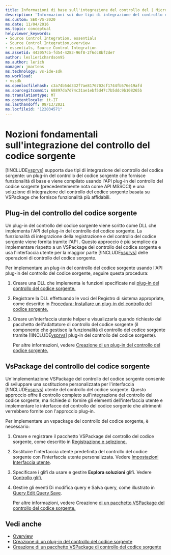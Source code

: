 ```yaml
---
title: Informazioni di base sull'integrazione del controllo del | Microsoft Docs
description: 'Informazioni sui due tipi di integrazione del controllo del codice sorgente supportati Visual Studio: un plug-in di controllo del codice sorgente e una soluzione di controllo del codice sorgente basata su VSPackage.'
ms.custom: SEO-VS-2020
ms.date: 11/04/2016
ms.topic: conceptual
helpviewer_keywords:
- Source Control Integration, essentials
- Source Control Integration,overview
- essentials, Source Control Integration
ms.assetid: 442057cb-fd54-4283-96f8-2f6dc8bf2de7
author: leslierichardson95
ms.author: lerich
manager: jmartens
ms.technology: vs-ide-sdk
ms.workload:
- vssdk
ms.openlocfilehash: c3a74b54d332f7ae8176702cf1744fb576e19afd
ms.sourcegitcommit: 68897da7d74c31ae1ebf5d47c7b5ddc9b108265b
ms.translationtype: MT
ms.contentlocale: it-IT
ms.lasthandoff: 08/13/2021
ms.locfileid: "122034571"
---
```

# <a name="source-control-integration-essentials"></a>Nozioni fondamentali sull'integrazione del controllo del codice sorgente
[!INCLUDE[vsprvs](../../code-quality/includes/vsprvs_md.md)] supporta due tipi di integrazione del controllo del codice sorgente: un plug-in del controllo del codice sorgente che fornisce funzionalità di base e viene compilato usando l'API plug-in del controllo del codice sorgente (precedentemente nota come API MSSCCI) e una soluzione di integrazione del controllo del codice sorgente basata su VSPackage che fornisce funzionalità più affidabili.

## <a name="source-control-plug-in"></a>Plug-in del controllo del codice sorgente
 Un plug-in del controllo del codice sorgente viene scritto come DLL che implementa l'API del plug-in del controllo del codice sorgente. La funzionalità di integrazione della registrazione e del controllo del codice sorgente viene fornita tramite l'API . Questo approccio è più semplice da implementare rispetto a un VSPackage del controllo del codice sorgente e usa l'interfaccia utente per la maggior parte [!INCLUDE[vsprvs](../../code-quality/includes/vsprvs_md.md)] delle operazioni di controllo del codice sorgente.

 Per implementare un plug-in del controllo del codice sorgente usando l'API plug-in del controllo del codice sorgente, seguire questa procedura:

1. Creare una DLL che implementa le funzioni specificate nei [plug-in del controllo del codice sorgente.](../../extensibility/source-control-plug-ins.md)

2. Registrare la DLL effettuando le voci del Registro di sistema appropriate, come descritto in [Procedura: Installare un plug-in del controllo del codice sorgente.](../../extensibility/internals/how-to-install-a-source-control-plug-in.md)

3. Creare un'interfaccia utente helper e visualizzarla quando richiesto dal pacchetto dell'adattatore di controllo del codice sorgente (il componente che gestisce la funzionalità di controllo del codice sorgente tramite [!INCLUDE[vsprvs](../../code-quality/includes/vsprvs_md.md)] plug-in del controllo del codice sorgente).

   Per altre informazioni, vedere [Creazione di un plug-in del controllo del codice sorgente.](../../extensibility/internals/creating-a-source-control-plug-in.md)

## <a name="source-control-vspackage"></a>VsPackage del controllo del codice sorgente
 Un'implementazione VSPackage del controllo del codice sorgente consente di sviluppare una sostituzione personalizzata per l'interfaccia [!INCLUDE[vsprvs](../../code-quality/includes/vsprvs_md.md)] utente del controllo del codice sorgente. Questo approccio offre il controllo completo sull'integrazione del controllo del codice sorgente, ma richiede di fornire gli elementi dell'interfaccia utente e implementare le interfacce del controllo del codice sorgente che altrimenti verrebbero fornite con l'approccio plug-in.

 Per implementare un vspackage del controllo del codice sorgente, è necessario:

1. Creare e registrare il pacchetto VSPackage del controllo del codice sorgente, come descritto in [Registrazione e selezione.](../../extensibility/internals/registration-and-selection-source-control-vspackage.md)

2. Sostituire l'interfaccia utente predefinita del controllo del codice sorgente con l'interfaccia utente personalizzata. Vedere [Impostazioni Interfaccia utente](../../extensibility/internals/custom-user-interface-source-control-vspackage.md).

3. Specificare i glifi da usare e gestire **Esplora soluzioni** glifi. Vedere [Controllo glifi.](../../extensibility/internals/glyph-control-source-control-vspackage.md)

4. Gestire gli eventi Di modifica query e Salva query, come illustrato in [Query Edit Query Save](../../extensibility/internals/query-edit-query-save-source-control-vspackage.md).

   Per altre informazioni, vedere Creazione [di un pacchetto VSPackage del controllo del codice sorgente.](../../extensibility/internals/creating-a-source-control-vspackage.md)

## <a name="see-also"></a>Vedi anche
- [Overview](../../extensibility/internals/source-control-integration-overview.md)
- [Creazione di un plug-in del controllo del codice sorgente](../../extensibility/internals/creating-a-source-control-plug-in.md)
- [Creazione di un pacchetto VSPackage di controllo del codice sorgente](../../extensibility/internals/creating-a-source-control-vspackage.md)
